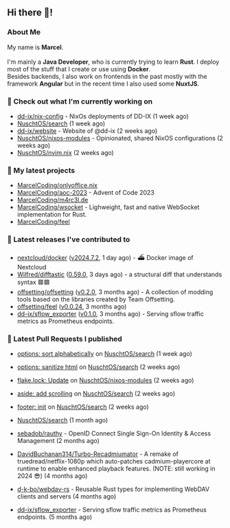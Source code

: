 ## Hi there 👋!




### About Me

My name is **Marcel**.
<br><br>
I'm mainly a **Java Developer**, who is currently trying to learn **Rust**. I deploy most of the stuff that I create or use using **Docker**.
<br>
Besides backends, I also work on frontends in the past mostly with the framework **Angular** but in the recent time I also used some **NuxtJS**. 



### 👷 Check out what I'm currently working on

- [dd-ix/nix-config](https://github.com/dd-ix/nix-config) - NixOs deployments of DD-IX (1 week ago)
- [NuschtOS/search](https://github.com/NuschtOS/search) (1 week ago)
- [dd-ix/website](https://github.com/dd-ix/website) - Website of @dd-ix (2 weeks ago)
- [NuschtOS/nixos-modules](https://github.com/NuschtOS/nixos-modules) - Opinionated, shared NixOS configurations (2 weeks ago)
- [NuschtOS/nvim.nix](https://github.com/NuschtOS/nvim.nix) (2 weeks ago)

### 🌱 My latest projects

- [MarcelCoding/onlyoffice.nix](https://github.com/MarcelCoding/onlyoffice.nix)
- [MarcelCoding/aoc-2023](https://github.com/MarcelCoding/aoc-2023) - Advent of Code 2023
- [MarcelCoding/m4rc3l.de](https://github.com/MarcelCoding/m4rc3l.de)
- [MarcelCoding/wsocket](https://github.com/MarcelCoding/wsocket) - Lighweight, fast and native WebSocket implementation for Rust.
- [MarcelCoding/feel](https://github.com/MarcelCoding/feel)

### 🔭 Latest releases I've contributed to

- [nextcloud/docker](https://github.com/nextcloud/docker) ([v2024.7.2](https://github.com/nextcloud/docker/releases/tag/v2024.7.2), 1 day ago) - ⛴ Docker image of Nextcloud
- [Wilfred/difftastic](https://github.com/Wilfred/difftastic) ([0.59.0](https://github.com/Wilfred/difftastic/releases/tag/0.59.0), 3 days ago) - a structural diff that understands syntax 🟥🟩
- [offsetting/offsetting](https://github.com/offsetting/offsetting) ([v0.2.0](https://github.com/offsetting/offsetting/releases/tag/v0.2.0), 3 months ago) - A collection of modding tools based on the libraries created by Team Offsetting.
- [offsetting/feel](https://github.com/offsetting/feel) ([v0.0.24](https://github.com/offsetting/feel/releases/tag/v0.0.24), 3 months ago)
- [dd-ix/sflow_exporter](https://github.com/dd-ix/sflow_exporter) ([v0.1.0](https://github.com/dd-ix/sflow_exporter/releases/tag/v0.1.0), 3 months ago) - Serving sflow traffic metrics as Prometheus endpoints.

### 🔨 Latest Pull Requests I published

- [options: sort alphabetically](https://github.com/NuschtOS/search/pull/51) on [NuschtOS/search](https://github.com/NuschtOS/search) (1 week ago)
- [options: sanitize html](https://github.com/NuschtOS/search/pull/50) on [NuschtOS/search](https://github.com/NuschtOS/search) (2 weeks ago)
- [flake.lock: Update](https://github.com/NuschtOS/nixos-modules/pull/48) on [NuschtOS/nixos-modules](https://github.com/NuschtOS/nixos-modules) (2 weeks ago)
- [aside: add scrolling](https://github.com/NuschtOS/search/pull/40) on [NuschtOS/search](https://github.com/NuschtOS/search) (2 weeks ago)
- [footer: init](https://github.com/NuschtOS/search/pull/39) on [NuschtOS/search](https://github.com/NuschtOS/search) (2 weeks ago)

- [NuschtOS/search](https://github.com/NuschtOS/search) (1 month ago)
- [sebadob/rauthy](https://github.com/sebadob/rauthy) - OpenID Connect Single Sign-On Identity &amp; Access Management (2 months ago)
- [DavidBuchanan314/Turbo-Recadmiumator](https://github.com/DavidBuchanan314/Turbo-Recadmiumator) - A remake of truedread/netflix-1080p which auto-patches cadmium-playercore at runtime to enable enhanced playback features. (NOTE: still working in 2024 😎) (4 months ago)
- [d-k-bo/webdav-rs](https://github.com/d-k-bo/webdav-rs) - Reusable Rust types for implementing WebDAV clients and servers (4 months ago)
- [dd-ix/sflow_exporter](https://github.com/dd-ix/sflow_exporter) - Serving sflow traffic metrics as Prometheus endpoints. (5 months ago)
